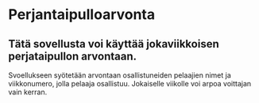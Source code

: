 # Perjantaipulloarvonta

## Tätä sovellusta voi käyttää jokaviikkoisen perjataipullon arvontaan.

Svoellukseen syötetään arvontaan osallistuneiden pelaajien nimet ja viikkonumero, jolla pelaaja osallistuu. Jokaiselle viikolle voi arpoa voittajan vain kerran.
